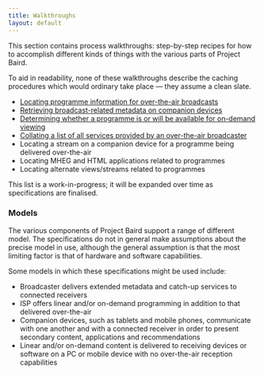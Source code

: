 ```yaml
---
title: Walkthroughs
layout: default
---
```


This section contains process walkthroughs: step-by-step recipes for how to
accomplish different kinds of things with the various parts of Project Baird.

To aid in readability, none of these walkthroughs describe the caching procedures
which would ordinary take place — they assume a clean slate.

* [Locating programme information for over-the-air broadcasts](broadcast-metadata/)
* [Retrieving broadcast-related metadata on companion devices](companion-metadata/)
* [Determining whether a programme is or will be available for on-demand viewing](alternate-on-demand/)
* [Collating a list of all services provided by an over-the-air broadcaster](service-manifests/)
* Locating a stream on a companion device for a programme being delivered over-the-air
* Locating MHEG and HTML applications related to programmes
* Locating alternate views/streams related to programmes

This list is a work-in-progress; it will be expanded over time as specifications are finalised.

### Models

The various components of Project Baird support a range of different model. The
specifications do not in general make assumptions about the precise model in
use, although the general assumption is that the most limiting factor is that
of hardware and software capabilities.

Some models in which these specifications might be used include:

* Broadcaster delivers extended metadata and catch-up services to connected receivers
* ISP offers linear and/or on-demand programming in addition to that delivered over-the-air
* Companion devices, such as tablets and mobile phones, communicate with one another and with a connected receiver in order to present secondary content, applications and recommendations
* Linear and/or on-demand content is delivered to receiving devices or software on a PC or mobile device with no over-the-air reception capabilities
